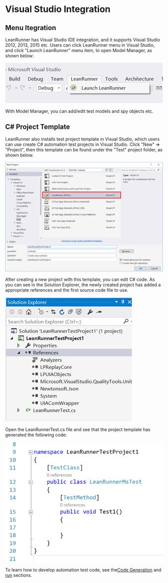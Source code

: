 # Visual Studio Integration

## Menu Itegration
LeanRunner has Visual Studio IDE integration, and it supports Visual Studio 2012, 2013, 2015 etc. Users can click LeanRunner menu in Visual Studio, and click "Launch LeanRunner" menu item, to open Model Manager, as shown below:

![](/assets/5.1_vs_menu.png)

With Model Manager, you can add/edit test models and spy objects etc.

## C# Project Template
LeanRunner also installs test project template in Visual Studio, which users can use create C# automation test projects in Visual Studio. Click "New" => "Project", then this template can be found under the "Test" project folder, as shown below.

![](/assets/5.1_vs_dialog.png)

After creating a new project with this template, you can edit C# code. As you can see in the Solution Explorer, the newly created project has added a appropriate references and the first source code file to use.

![](/assets/5.1_vs_sln_explore.png)

Open the LeanRunnerTest.cs file and see that the project template has generated the following code:

![](/assets/5.1_vs_code.png)

To learn how to develop automation test code, see the[Code Generation](/4_code_generation.md) and [run](/1_2_run.md) sections.



